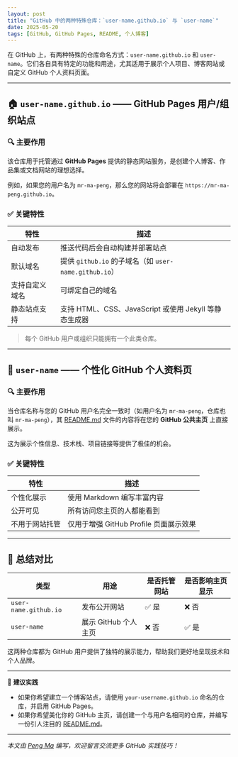 ```yaml
---
layout: post
title: "GitHub 中的两种特殊仓库：`user-name.github.io` 与 `user-name`"
date: 2025-05-20
tags: [GitHub, GitHub Pages, README, 个人博客]
---
```


在 GitHub 上，有两种特殊的仓库命名方式：`user-name.github.io` 和 `user-name`。它们各自具有特定的功能和用途，尤其适用于展示个人项目、博客网站或自定义 GitHub 个人资料页面。

---

## 🏠 `user-name.github.io` —— GitHub Pages 用户/组织站点

### 🔍 主要作用

该仓库用于托管通过 **GitHub Pages** 提供的静态网站服务，是创建个人博客、作品集或文档网站的理想选择。

例如，如果您的用户名为 `mr-ma-peng`，那么您的网站将会部署在 `https://mr-ma-peng.github.io`。

### ✅ 关键特性

| 特性 | 描述 |
|------|------|
| 自动发布 | 推送代码后会自动构建并部署站点 |
| 默认域名 | 提供 `github.io` 的子域名（如 `user-name.github.io`） |
| 支持自定义域名 | 可绑定自己的域名 |
| 静态站点支持 | 支持 HTML、CSS、JavaScript 或使用 Jekyll 等静态生成器 |

> 每个 GitHub 用户或组织只能拥有一个此类仓库。

---

## 👤 `user-name` —— 个性化 GitHub 个人资料页

### 🔍 主要作用

当仓库名称与您的 GitHub 用户名完全一致时（如用户名为 `mr-ma-peng`，仓库也叫 `mr-ma-peng`），其 [README.md](file:///Users/peng.ma/GitHub/mr-ma-peng.github.io/README.md) 文件的内容将在您的 **GitHub 公共主页** 上直接展示。

这为展示个性信息、技术栈、项目链接等提供了极佳的机会。

### ✅ 关键特性

| 特性 | 描述 |
|------|------|
| 个性化展示 | 使用 Markdown 编写丰富内容 |
| 公开可见 | 所有访问您主页的人都能看到 |
| 不用于网站托管 | 仅用于增强 GitHub Profile 页面展示效果 |

---

## 📌 总结对比

| 类型 | 用途 | 是否托管网站 | 是否影响主页显示 |
|------|------|---------------|------------------|
| `user-name.github.io` | 发布公开网站 | ✅ 是 | ❌ 否 |
| `user-name` | 展示 GitHub 个人主页 | ❌ 否 | ✅ 是 |

这两种仓库都为 GitHub 用户提供了独特的展示能力，帮助我们更好地呈现技术和个人品牌。

---

📌 **建议实践**

- 如果你希望建立一个博客站点，请使用 `your-username.github.io` 命名的仓库，并启用 GitHub Pages。
- 如果你希望美化你的 GitHub 主页，请创建一个与用户名相同的仓库，并编写一份引人注目的 [README.md](file:///Users/peng.ma/GitHub/mr-ma-peng.github.io/README.md)。

---

_本文由 [Peng Ma](https://github.com/mr-ma-peng) 编写，欢迎留言交流更多 GitHub 实践技巧！_

